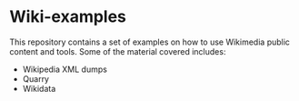 # Wiki-examples

This repository contains a set of examples on how to use Wikimedia public content and tools. Some of the material covered includes:

* Wikipedia XML dumps
* Quarry 
* Wikidata 
